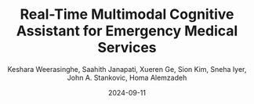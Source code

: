 ---
title: "Real-Time Multimodal Cognitive Assistant for Emergency Medical Services"
collection: publications
permalink: /publication/IOTDI
date: 2024-09-11
venue: '2024 IEEE/ACM Ninth International Conference on Internet-of-Things Design and Implementation (IoTDI)'
author: 'Keshara Weerasinghe, Saahith Janapati, Xueren Ge, Sion Kim, Sneha Iyer, John A. Stankovic, Homa Alemzadeh'
# paperurl: '/files/pdf/research/Human_Posture_Feature _Recognition_Method_for_Neuropsychological_Comprehension_Test.pdf'
link: 'https://arxiv.org/pdf/2403.06734'
# code: 'https://journals.sagepub.com/doi/suppl/10.1177/07388942211015242'
github: 'https://github.com/UVA-DSA/CognitiveEMS'
citation: 'Weerasinghe, Keshara, et al. "Real-Time Multimodal Cognitive Assistant for Emergency Medical Services." arXiv preprint arXiv:2403.06734 (2024).'
---